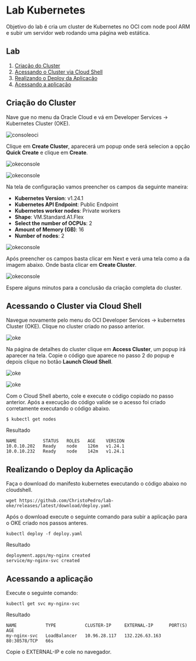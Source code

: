# Lab Kubernetes

Objetivo do lab é cria um cluster de Kubernetes no OCI com node pool ARM e subir um servidor web rodando uma página web estática.

## Lab

1. [Criação do Cluster](#criação-do-cluster)
2. [Acessando o Cluster via Cloud Shell](#acessando-o-cluster-via-cloud-shell)
3. [Realizando o Deploy da Aplicação](#realizando-o-deploy-da-aplicação)
4. [Acessando a aplicação](#acessando-a-aplicação)

## Criação do Cluster

Nave gue no menu da Oracle Cloud e vá em Developer Services -> Kubernetes Cluster (OKE).

![consoleoci](images/consoleoci.png)

Clique em **Create Cluster**, aparecerá um popup onde será selecion a opção **Quick Create** e clique em **Create**.

![okeconsole](images/okeconsole1.png)

![okeconsole](images/okeconsole2.png)

Na tela de configuração vamos preencher os campos da seguinte maneira:

- **Kubernetes Version**: v1.24.1
- **Kubernetes API Endpoint**: Public Endpoint
- **Kubernetes worker nodes**: Private workers
- **Shape**: VM.Standard.A1.Flex
- **Select the number of OCPUs**: 2
- **Amount of Memory (GB)**: 16
- **Number of nodes**: 2

![okeconsole](images/okeconsole3.png)

Após preencher os campos basta clicar em Next e verá uma tela como a da imagem abaixo. Onde basta clicar em **Create Cluster**.

![okeconsole](images/okeconsole4.png)

Espere alguns minutos para a conclusão da criação completa do cluster.

## Acessando o Cluster via Cloud Shell

Navegue novamente pelo menu do OCI Developer Services -> kubernetes Cluster (OKE). Clique no cluster criado no passo anterior.

![oke](images/oke1.png)

Na página de detalhes do cluster clique em **Access Cluster**, um popup irá aparecer na tela. Copie o código que aparece no passo 2 do popup e depois clique no botão **Launch Cloud Shell**.

![oke](images/oke2.png)

![oke](images/oke3.png)

Com o Cloud Shell aberto, cole e execute o código copiado no passo anterior. Após a execução do código valide se o acesso foi criado corretamente executando o código abaixo.

``` 
$ kubectl get nodes
```
Resultado
``` 
NAME          STATUS   ROLES   AGE    VERSION
10.0.10.202   Ready    node    126m   v1.24.1
10.0.10.232   Ready    node    142m   v1.24.1
```

## Realizando o Deploy da Aplicação

Faça o download do manifesto kubernetes executando o código abaixo no cloudshell.

```
wget https://github.com/ChristoPedro/lab-oke/releases/latest/download/deploy.yaml
```

Após o download execute o seguinte comando para subir a aplicação para o OKE criado nos passos anteres.

```
kubectl deploy -f deploy.yaml
```
Resultado
```
deployment.apps/my-nginx created
service/my-nginx-svc created
```

## Acessando a aplicação

Execute o seguinte comando:

```
kubectl get svc my-nginx-svc
```

Resultado

```
NAME           TYPE           CLUSTER-IP     EXTERNAL-IP      PORT(S)        AGE
my-nginx-svc   LoadBalancer   10.96.28.117   132.226.63.163   80:30578/TCP   66s
```

Copie o EXTERNAL-IP e cole no navegador.




